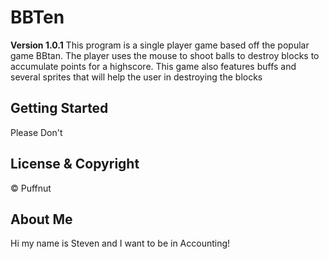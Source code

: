 # BBTen

**Version 1.0.1**
This program is a single player game based off the popular game BBtan. The player uses the mouse to shoot balls to destroy blocks to accumulate points for a highscore. This game also features buffs and several sprites that will help the user in destroying the blocks

## Getting Started

Please Don't

## License & Copyright
 © Puffnut

## About Me
Hi my name is Steven and I want to be in Accounting!
